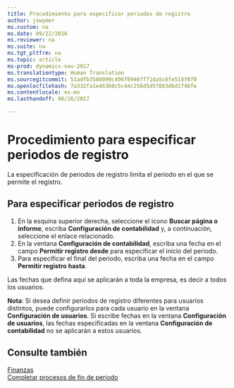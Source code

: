 ```yaml
---
title: Procedimiento para especificar periodos de registro
author: jswymer
ms.custom: na
ms.date: 09/22/2016
ms.reviewer: na
ms.suite: na
ms.tgt_pltfrm: na
ms.topic: article
ms-prod: dynamics-nav-2017
ms.translationtype: Human Translation
ms.sourcegitcommit: 51adfb3588099c496f0946ff71da5c6fe518f070
ms.openlocfilehash: 7a332fa1e463b0c5c44c256d5d57803d6d1f48fe
ms.contentlocale: es-mx
ms.lasthandoff: 06/26/2017

---
```


# <a name="how-to-specify-posting-periods"></a>Procedimiento para especificar periodos de registro
La especificación de periodos de registro limita el periodo en el que se permite el registro.

## <a name="to-specify-posting-periods"></a>Para especificar periodos de registro
1. En la esquina superior derecha, seleccione el icono **Buscar página o informe**, escriba **Configuración de contabilidad** y, a continuación, seleccione el enlace relacionado.
2. En la ventana **Configuración de contabilidad**, escriba una fecha en el campo **Permitir registro desde** para especificar el inicio del periodo.
3. Para especificar el final del periodo, escriba una fecha en el campo **Permitir registro hasta**.

Las fechas que defina aquí se aplicarán a toda la empresa, es decir a todos los usuarios.

**Nota**: Si desea definir periodos de registro diferentes para usuarios distintos, puede configurarlos para cada usuario en la ventana **Configuración de usuarios**. Si escribe fechas en la ventana **Configuración de usuarios**, las fechas especificadas en la ventana **Configuración de contabilidad** no se aplicarán a estos usuarios.


## <a name="see-also"></a>Consulte también
[Finanzas](finance-setup.md)  
[Completar procesos de fin de periodo](year-how-complete-period-end-processes.md)

